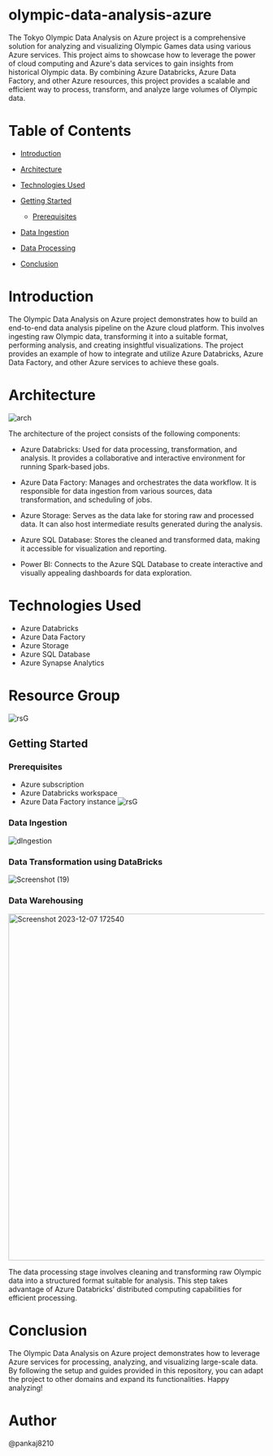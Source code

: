 # olympic-data-analysis-azure
The Tokyo Olympic Data Analysis on Azure project is a comprehensive solution for analyzing and visualizing Olympic Games data using various Azure services. This project aims to showcase how to leverage the power of cloud computing and Azure's data services to gain insights from historical Olympic data. By combining Azure Databricks, Azure Data Factory, and other Azure resources, this project provides a scalable and efficient way to process, transform, and analyze large volumes of Olympic data.

# Table of Contents
- [Introduction](https://github.com/pankaj8210/Olympics-Data-Analytics/blob/main/README.md#introduction)

- [Architecture](https://github.com/pankaj8210/Olympics-Data-Analytics/blob/main/README.md#architecture)

- [Technologies Used](https://github.com/pankaj8210/Olympics-Data-Analytics/blob/main/README.md#technologies-used)

- [Getting Started](https://github.com/pankaj8210/Olympics-Data-Analytics/blob/main/README.md#getting-started)
  - [Prerequisites](https://github.com/pankaj8210/Olympics-Data-Analytics/blob/main/README.md#prerequisites)

- [Data Ingestion](https://github.com/pankaj8210/Olympics-Data-Analytics/blob/main/README.md#data-ingestion)

- [Data Processing](https://github.com/pankaj8210/Olympics-Data-Analytics/blob/main/README.md#datafactory)

- [Conclusion](https://github.com/pankaj8210/Olympics-Data-Analytics/blob/main/README.md#conclusion)

# Introduction
The Olympic Data Analysis on Azure project demonstrates how to build an end-to-end data analysis pipeline on the Azure cloud platform. This involves ingesting raw Olympic data, transforming it into a suitable format, performing analysis, and creating insightful visualizations. The project provides an example of how to integrate and utilize Azure Databricks, Azure Data Factory, and other Azure services to achieve these goals.

# Architecture
![arch](https://github.com/pankaj8210/Olympics-Data-Analytics/assets/60617234/332dd635-c741-417a-b2de-bc525649052e)



The architecture of the project consists of the following components:

* Azure Databricks: Used for data processing, transformation, and analysis. It provides a collaborative and interactive environment for running Spark-based jobs.

* Azure Data Factory: Manages and orchestrates the data workflow. It is responsible for data ingestion from various sources, data transformation, and scheduling of jobs.

* Azure Storage: Serves as the data lake for storing raw and processed data. It can also host intermediate results generated during the analysis.

* Azure SQL Database: Stores the cleaned and transformed data, making it accessible for visualization and reporting.

* Power BI: Connects to the Azure SQL Database to create interactive and visually appealing dashboards for data exploration.

# Technologies Used
* Azure Databricks
* Azure Data Factory
* Azure Storage
* Azure SQL Database
* Azure Synapse Analytics
# Resource Group
![rsG](https://github.com/pankaj8210/Olympics-Data-Analytics/assets/60617234/2f481de3-b486-46e4-b38b-80b4410d6d01)
## Getting Started
### Prerequisites
* Azure subscription
* Azure Databricks workspace
* Azure Data Factory instance
![rsG](https://github.com/pankaj8210/Olympics-Data-Analytics/assets/60617234/2f481de3-b486-46e4-b38b-80b4410d6d01)


### Data Ingestion
![dIngestion](https://github.com/pankaj8210/Olympics-Data-Analytics/assets/60617234/180d3f6a-5599-4c90-bdfc-b43dc1eef818)


### Data Transformation using DataBricks
![Screenshot (19)](https://github.com/pankaj8210/Olympics-Data-Analytics/assets/60617234/d6f6669a-c352-4829-9e2a-27b43936b785)

### Data Warehousing
<img width="682" alt="Screenshot 2023-12-07 172540" src="https://github.com/pankaj8210/Olympics-Data-Analytics/assets/60617234/eb0b220e-3b46-46c2-897f-4c33e82f8626">



The data processing stage involves cleaning and transforming raw Olympic data into a structured format suitable for analysis. This step takes advantage of Azure Databricks' distributed computing capabilities for efficient processing.

# Conclusion

The Olympic Data Analysis on Azure project demonstrates how to leverage Azure services for processing, analyzing, and visualizing large-scale data. By following the setup and guides provided in this repository, you can adapt the project to other domains and expand its functionalities. Happy analyzing!

# Author
@pankaj8210
